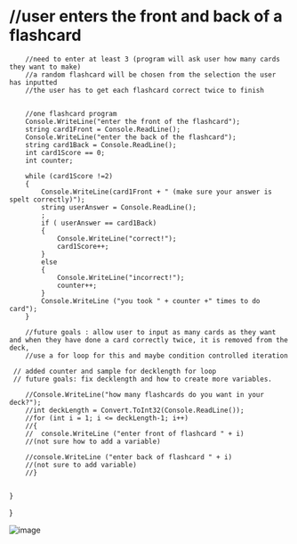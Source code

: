 # //user enters the front and back of a flashcard
        //need to enter at least 3 (program will ask user how many cards they want to make)
        //a random flashcard will be chosen from the selection the user has inputted
        //the user has to get each flashcard correct twice to finish
        
        
        //one flashcard program
        Console.WriteLine("enter the front of the flashcard");
        string card1Front = Console.ReadLine();
        Console.WriteLine("enter the back of the flashcard");
        string card1Back = Console.ReadLine();
        int card1Score == 0;
        int counter;
        
        while (card1Score !=2)
        {
            Console.WriteLine(card1Front + " (make sure your answer is spelt correctly)");
            string userAnswer = Console.ReadLine();
            ;
            if ( userAnswer == card1Back)
            {
                Console.WriteLine("correct!");
                card1Score++;
            }
            else
            {
                Console.WriteLine("incorrect!");
                counter++;
            }
            Console.WriteLine ("you took " + counter +" times to do card");
        }
        
        //future goals : allow user to input as many cards as they want and when they have done a card correctly twice, it is removed from the deck, 
        //use a for loop for this and maybe condition controlled iteration

     // added counter and sample for decklength for loop
     // future goals: fix decklength and how to create more variables.
     
        //Console.WriteLine("how many flashcards do you want in your deck?");
        //int deckLength = Convert.ToInt32(Console.ReadLine());
        //for (int i = 1; i <= deckLength-1; i++)
        //{
        //  console.WriteLine ("enter front of flashcard " + i)
        //(not sure how to add a variable)
        
        //console.WriteLine ("enter back of flashcard " + i)
        //(not sure to add variable)
        //}
        

    }
}


![image](https://github.com/user-attachments/assets/307e0a5b-6ef5-4b00-a68f-61aeacf8b0b4)
